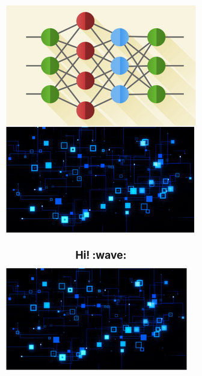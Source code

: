 
[![Header](https://github.com/MZain-electro/MZain-electro/blob/main/neural.jpeg "Header")](https://www.linkedin.com/in/zain-mohammad/)
[![Header](https://github.com/MZain-electro/MZain-electro/blob/main/circuit.gif "Header")](https://www.linkedin.com/in/zain-mohammad/)
<h1 align='center'> Hi! :wave:</h1>
<img src="https://github.com/MZain-electro/MZain-electro/blob/main/circuit.gif" width="480" height="270" frameBorder="0" class="giphy-embed" allowFullScreen>


<!--
**MZain-electro/MZain-electro** is a ✨ _special_ ✨ repository because its `README.md` (this file) appears on your GitHub profile.

Here are some ideas to get you started:

- 🔭 I’m currently working on ...
- 🌱 I’m currently learning ...
- 👯 I’m looking to collaborate on ...
- 🤔 I’m looking for help with ...
- 💬 Ask me about ...
- 📫 How to reach me: ...
- 😄 Pronouns: ...
- ⚡ Fun fact: ...
-->
